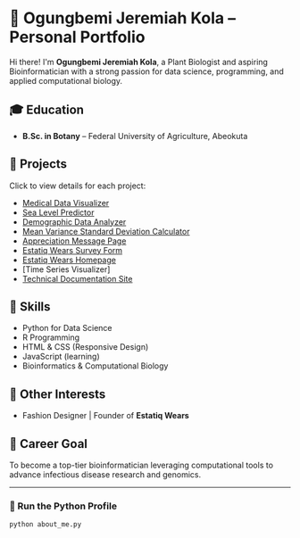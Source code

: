 # 🧬 Ogungbemi Jeremiah Kola – Personal Portfolio

Hi there! I'm **Ogungbemi Jeremiah Kola**, a Plant Biologist and aspiring Bioinformatician with a strong passion for data science, programming, and applied computational biology.

## 🎓 Education
- **B.Sc. in Botany** – Federal University of Agriculture, Abeokuta

## 💼 Projects

Click to view details for each project:

- [Medical Data Visualizer](https://jerriward007.github.io/medical-data-visualizer/)
- [Sea Level Predictor](https://jerriward007.github.io/sea-level-predictor/)
- [Demographic Data Analyzer](https://jerriward007.github.io/demographic-data-analyzer-/)
- [Mean Variance Standard Deviation Calculator](https://jerriward007.github.io/mean-variance-standard-deviation-calculator/)
- [Appreciation Message Page](https://jerriward007.github.io/appreciation-message/)
- [Estatiq Wears Survey Form](https://jerriward007.github.io/estatiq-wears-survey-form/)
- [Estatiq Wears Homepage](https://jerriward007.github.io/estatiq-wears/)
-  [Time Series Visualizer]
- [Technical Documentation Site](https://jerriward007.github.io/technical-documentation/)

## 🧠 Skills

- Python for Data Science
- R Programming
- HTML & CSS (Responsive Design)
- JavaScript (learning)
- Bioinformatics & Computational Biology

## 🧵 Other Interests

- Fashion Designer | Founder of **Estatiq Wears**

## 🎯 Career Goal

To become a top-tier bioinformatician leveraging computational tools to advance infectious disease research and genomics.

---

### 📜 Run the Python Profile
```bash
python about_me.py
